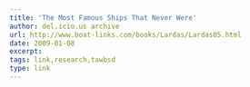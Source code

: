 ```yaml
---
title: 'The Most Famous Ships That Never Were'
author: del.icio.us archive
url: http://www.boat-links.com/books/Lardas/Lardas05.html
date: 2009-01-08
excerpt: 
tags: link,research,tawbsd
type: link
---
```

